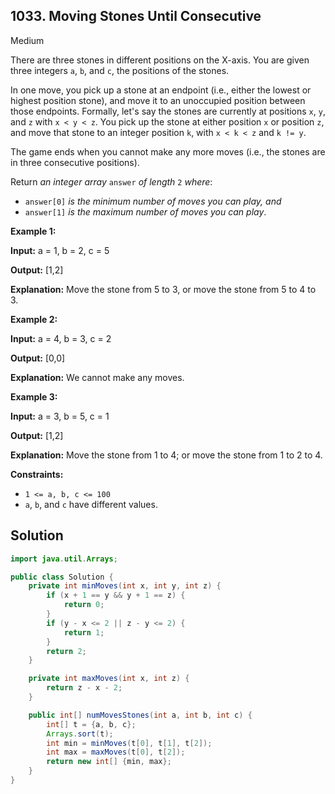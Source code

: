 ## 1033\. Moving Stones Until Consecutive

Medium

There are three stones in different positions on the X-axis. You are given three integers `a`, `b`, and `c`, the positions of the stones.

In one move, you pick up a stone at an endpoint (i.e., either the lowest or highest position stone), and move it to an unoccupied position between those endpoints. Formally, let's say the stones are currently at positions `x`, `y`, and `z` with `x < y < z`. You pick up the stone at either position `x` or position `z`, and move that stone to an integer position `k`, with `x < k < z` and `k != y`.

The game ends when you cannot make any more moves (i.e., the stones are in three consecutive positions).

Return _an integer array_ `answer` _of length_ `2` _where_:

*   `answer[0]` _is the minimum number of moves you can play, and_
*   `answer[1]` _is the maximum number of moves you can play_.

**Example 1:**

**Input:** a = 1, b = 2, c = 5

**Output:** [1,2]

**Explanation:** Move the stone from 5 to 3, or move the stone from 5 to 4 to 3.

**Example 2:**

**Input:** a = 4, b = 3, c = 2

**Output:** [0,0]

**Explanation:** We cannot make any moves.

**Example 3:**

**Input:** a = 3, b = 5, c = 1

**Output:** [1,2]

**Explanation:** Move the stone from 1 to 4; or move the stone from 1 to 2 to 4.

**Constraints:**

*   `1 <= a, b, c <= 100`
*   `a`, `b`, and `c` have different values.

## Solution

```java
import java.util.Arrays;

public class Solution {
    private int minMoves(int x, int y, int z) {
        if (x + 1 == y && y + 1 == z) {
            return 0;
        }
        if (y - x <= 2 || z - y <= 2) {
            return 1;
        }
        return 2;
    }

    private int maxMoves(int x, int z) {
        return z - x - 2;
    }

    public int[] numMovesStones(int a, int b, int c) {
        int[] t = {a, b, c};
        Arrays.sort(t);
        int min = minMoves(t[0], t[1], t[2]);
        int max = maxMoves(t[0], t[2]);
        return new int[] {min, max};
    }
}
```